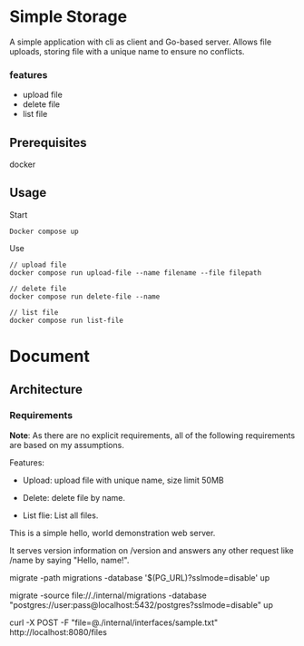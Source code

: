 # Simple Storage

A simple application with cli as client and Go-based server.
Allows file uploads, storing file with a unique name to ensure no conflicts.
### features
- upload file
- delete file
- list file

## Prerequisites
docker
 
## Usage
Start
```
Docker compose up
```
Use
```
// upload file
docker compose run upload-file --name filename --file filepath

// delete file
docker compose run delete-file --name

// list file
docker compose run list-file
```

# Document

## Architecture

### Requirements

**Note**: As there are no explicit requirements, all of the following requirements are based on my assumptions.


Features:
- Upload: 
upload file with unique name, size limit 50MB

- Delete:
  delete file by name.

- List flie:
  List all files.

  

This is a simple hello, world demonstration web server.

It serves version information on /version and answers any other request like /name by saying "Hello, name!".


migrate -path migrations -database '$(PG_URL)?sslmode=disable' up


migrate -source file://./internal/migrations -database "postgres://user:pass@localhost:5432/postgres?sslmode=disable" up


curl -X POST -F "file=@./internal/interfaces/sample.txt" http://localhost:8080/files

